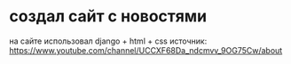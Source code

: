 # создал сайт с новостями 
на сайте использовал django + html + css
источник: https://www.youtube.com/channel/UCCXF68Da_ndcmvv_9OG75Cw/about
